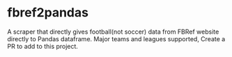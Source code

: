 # fbref2pandas
A scraper that directly gives football(not soccer) data from FBRef website directly to Pandas dataframe. Major teams and leagues supported, Create a PR to add to this project. 
